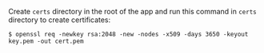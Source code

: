 Create `certs` directory in the root of the app and run this command in `certs` directory to create certificates:

`$ openssl req -newkey rsa:2048 -new -nodes -x509 -days 3650 -keyout key.pem -out cert.pem`